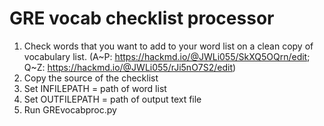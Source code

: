 # GRE vocab checklist processor
1. Check words that you want to add to your word list on a clean copy of vocabulary list. 
(A\~P: https://hackmd.io/@JWLi055/SkXQ5OQrn/edit; Q\~Z: https://hackmd.io/@JWLi055/rJi5nO7S2/edit)
2. Copy the source of the checklist
3. Set INFILEPATH = path of word list
4. Set OUTFILEPATH = path of output text file
5. Run GREvocabproc.py
